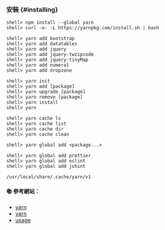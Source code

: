 ### 安裝 {#installing}

```
shell> npm install --global yarn
shell> curl -o- -L https://yarnpkg.com/install.sh | bash
```

```
shell> yarn add bootstrap
shell> yarn add datatables
shell> yarn add jquery
shell> yarn add jquery-twzipcode
shell> yarn add jquery-tinyMap
shell> yarn add numeral
shell> yarn add dropzone

shell> yarn init
shell> yarn add [package]
shell> yarn upgrade [package]
shell> yarn remove [package]
shell> yarn install
shell> yarn

shell> yarn cache ls
shell> yarn cache list
shell> yarn cache dir
shell> yarn cache clean

shell> yarn global add <package...>

shell> yarn global add prettier
shell> yarn global add eslint
shell> yarn global add jshint
```

```
/usr/local/share/.cache/yarn/v1
```

#### :books: 參考網站：
- [yarn](https://yarnpkg.com/en/)
- [yarn](https://yarnpkg.com/zh-Hans/)
- [usage](https://yarnpkg.com/en/docs/usage)
